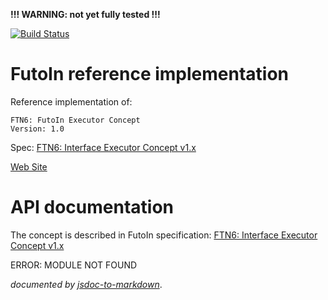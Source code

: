 **!!! WARNING: not yet fully tested !!!** 

[![Build Status](https://travis-ci.org/futoin/core-js-ri-executor.svg?branch=master)](https://travis-ci.org/futoin/core-js-ri-executor)

# FutoIn reference implementation

Reference implementation of:
 
    FTN6: FutoIn Executor Concept
    Version: 1.0
    
Spec: [FTN6: Interface Executor Concept v1.x](http://specs.futoin.org/final/preview/ftn6_iface_executor_concept-1.html)

[Web Site](http://futoin.org/)


    
# API documentation

The concept is described in FutoIn specification: [FTN6: Interface Executor Concept v1.x](http://specs.futoin.org/final/preview/ftn6_iface_executor_concept-1.html)

ERROR: MODULE NOT FOUND


*documented by [jsdoc-to-markdown](https://github.com/75lb/jsdoc-to-markdown)*.


